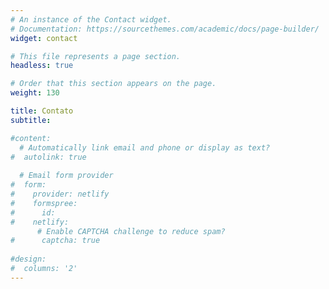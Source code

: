 ```yaml
---
# An instance of the Contact widget.
# Documentation: https://sourcethemes.com/academic/docs/page-builder/
widget: contact

# This file represents a page section.
headless: true

# Order that this section appears on the page.
weight: 130

title: Contato
subtitle:

#content:
  # Automatically link email and phone or display as text?
#  autolink: true
  
  # Email form provider
#  form:
#    provider: netlify
#    formspree:
#      id:
#    netlify:
      # Enable CAPTCHA challenge to reduce spam?
#      captcha: true
  
#design:
#  columns: '2'
---
```

